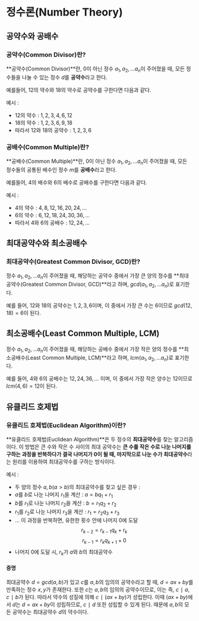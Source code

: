 # 정수론(Number Theory)

## 공약수와 공배수

### 공약수(Common Divisor)란?

**공약수(Common Divisor)**란, $0$이 아닌 정수 $a_1, a_2, ... a_n$이 주어졌을 때, 모든 정수들을 나눌 수 있는 정수 $d$를 **공약수**라고 한다.

예를들어, $12$의 약수와 $18$의 약수로 공약수를 구한다면 다음과 같다.

예시 : 
- $12$의 약수 : $1, 2, 3, 4, 6, 12$
- $18$의 약수 : $1, 2, 3, 6, 9, 18$
- 따라서 $12$와 $18$의 공약수 : $1, 2, 3, 6$

### 공배수(Common Multiple)란?

**공배수(Common Multiple)**란, $0$이 아닌 정수 $a_1, a_2, ... a_n$이 주어졌을 때, 모든 정수들의 공통된 배수인 정수 $m$를 **공배수**라고 한다.

예를들어, $4$의 배수와 $6$의 배수로 공배수를 구한다면 다음과 같다.

예시 : 
- $4$의 약수 : $4, 8, 12, 16, 20, 24, ...$
- $6$의 약수 : $6, 12, 18, 24, 30, 36, ...$
- 따라서 $4$와 $6$의 공배수 : $12, 24, ...$

## 최대공약수와 최소공배수

### 최대공약수(Greatest Common Divisor, GCD)란?

정수 $a_1, a_2, ... a_n$이 주어졌을 때, 해당하는 공약수 중에서 가장 큰 양의 정수를 **최대공약수(Greatest Common Divisor, GCD)**라고 하며, $gcd(a_1, a_2, ... a_n)$로 표기한다.

예를 들어, $12$와 $18$의 공약수는 $1,2,3,6$이며, 이 중에서 가장 큰 수는 $6$이므로 $gcd(12,18)=6$이 된다.

## 최소공배수(Least Common Multiple, LCM)

정수 $a_1, a_2, ... a_n$이 주어졌을 때, 해당하는 공배수 중에서 가장 작은 양의 정수를 **최소공배수(Least Common Multiple, LCM)**라고 하며, $lcm(a_1, a_2, ... a_n)$로 표기한다.

예를 들어, $4$와 $6$의 공배수는 $12,24,36,...$ 이며, 이 중에서 가장 작은 양수는 $12$이므로 $lcm(4,6)=12$이 된다.

## 유클리드 호제법

### 유클리드 호제법(Euclidean Algorithm)이란?

**유클리드 호제법(Euclidean Algorithm)**은 두 정수의 **최대공약수**를 찾는 알고리즘이다.
이 방법은 큰 수와 작은 수 사이의 최대 공약수는 **큰 수를 작은 수로 나눈 나머지를 구하는 과정을 반복하다가 결국 나머지가 0이 될 때, 마지막으로 나눈 수가 최대공약수**라는 원리를 이용하여 최대공약수를 구하는 방식이다.

예시 : 
- 두 양의 정수 $a, b (a>b)$의 최대공약수를 찾고 싶은 경우 :
- $a$를 $b$로 나눈 나머지 $r_1$​을 계산 : $a=bq_1​+r_1​$
- $b$를 $r_1$​로 나눈 나머지 $r_2$을 계산 : $b=r_1​q_2​+r_2​$
- $r_1$​를 $r_2$​로 나눈 나머지 $r_3$을 계산 : $r_1​=r_2​q_3​+r_3​$
- $...$ 이 과정을 반복하면, 유한한 횟수 안에 나머지 0에 도달
$$r_{k−2}​=r_{k−1}​q_k​+r_k$$
$$r_{k−1}​=r_k​q_{k+1}+0$$
- 나머지 $0$에 도달 시, $r_k$​가 $a$와 $b$의 최대공약수

#### 증명

최대공약수 $d=gcd(a,b)$가 있고 $c$를 $a,b$의 임의의 공약수라고 할 때, $d=ax+by$를 만족하는 정수 $x,y$가 존재한다.
또한 $c$는 $a, b$의 임의의 공약수이므로, 이는 즉, $c∣a, c∣b$가 된다.
따라서 약수의 성질에 의해 $c∣(ax+by)$가 성립한다.
이때 $(ax+by)$에서 $d$는  $d=ax+by$이 성립하므로, $c∣d$ 또한 성립할 수 있게 된다.
때문에 $a,b$의 모든 공약수는 최대공약수 $d$의 약수이다.